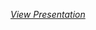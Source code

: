 [*View Presentation*](https://github.com/Prakashbhavi1702/Drivers-drowsiness-detection-using-ML/blob/main/Internship_report_presentation.pdf)
